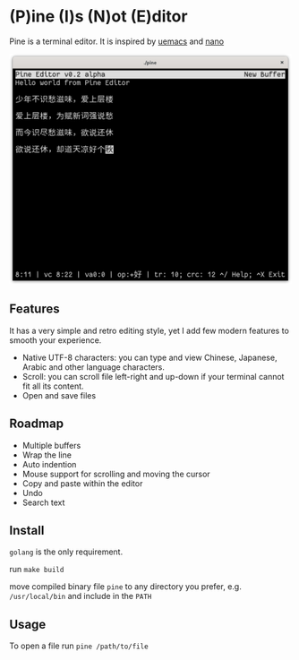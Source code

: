 # (P)ine (I)s (N)ot (E)ditor

Pine is a terminal editor. It is inspired by [uemacs](https://github.com/torvalds/uemacs) and [nano](https://www.nano-editor.org/)

<img src="demo/pine-sc1.png" width="600">

## Features

It has a very simple and retro editing style, yet I add few modern features to smooth your experience.

* Native UTF-8 characters: you can type and view Chinese, Japanese, Arabic and other language characters.
* Scroll: you can scroll file left-right and up-down if your terminal cannot fit all its content.
* Open and save files

## Roadmap

* Multiple buffers
* Wrap the line
* Auto indention
* Mouse support for scrolling and moving the cursor
* Copy and paste within the editor
* Undo
* Search text

## Install

`golang` is the only requirement.

run `make build`

move compiled binary file `pine` to any directory you prefer, e.g. `/usr/local/bin` and include in the `PATH`

## Usage

To open a file run `pine /path/to/file`


